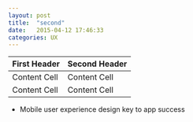 ```yaml
---
layout: post
title:  "second"
date:   2015-04-12 17:46:33
categories: UX
---
```


| First Header  | Second Header |
| ------------- | ------------- |
| Content Cell  | Content Cell  |
| Content Cell  | Content Cell  |

- Mobile user experience design key to app success
